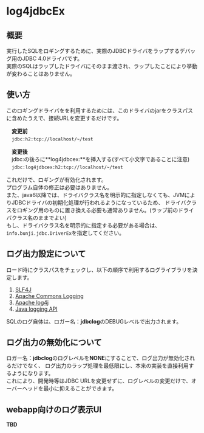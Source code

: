# log4jdbcEx

## 概要
実行したSQLをロギングするために、実際のJDBCドライバをラップするデバッグ用のJDBC 4.0ドライバです。  
実際のSQLはラップしたドライバにそのまま渡され、ラップしたことにより挙動が変わることはありません。

## 使い方
このロギングドライバをを利用するためには、このドライバのjarをクラスパスに含めたうえで、接続URLを変更するだけです。
  
　**変更前**  
  　`jdbc:h2:tcp://localhost/~/test`

　**変更後**  
  　jdbc:の後ろに**log4jdbcex:**を挿入する(すべて小文字であることに注意)  
  　`jdbc:log4jdbcex:h2:tcp://localhost/~/test`

これだけで、ロギングが有効化されます。  
プログラム自体の修正は必要はありません。  
また、java6以降では、ドライバクラス名を明示的に指定しなくても、JVMによりJDBCドライバの初期化処理が行われるようになっているため、
ドライバクラスをロギング用のものに置き換える必要も通常ありません。(ラップ前のドライバクラス名のままでよい)  
もし、ドライバクラス名を明示的に指定する必要がある場合は、`info.bunji.jdbc.DriverEx`を指定してください。

## ログ出力設定について
ロード時にクラスパスをチェックし、以下の順序で利用するログライブラリを決定します。  

1. [SLF4J](http://www.slf4j.org/)
2. [Apache Commons Logging](http://commons.apache.org/proper/commons-logging/)
3. [Apache log4j](https://logging.apache.org/log4j/1.2/)
4. [Java logging API](https://docs.oracle.com/javase/8/docs/technotes/guides/logging/)

SQLのログ自体は、ロガー名：**jdbclog**のDEBUGレベルで出力されます。  

## ログ出力の無効化について
ロガー名：**jdbclog**のログレベルを**NONE**にすることで、ログ出力が無効化されるだけでなく、
ログ出力のラップ処理を最低限にし、本来の実装を直接利用するようになります。  
これにより、開発時等はJDBC URLを変更せずに、ログレベルの変更だけで、オーバーヘッドを最小に抑えることができます。


## webapp向けのログ表示UI

**TBD**
